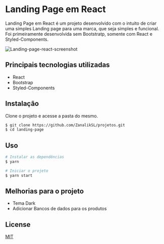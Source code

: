 # Landing Page em React

Landing Page em React é um projeto desenvolvido com o intuito de criar uma simples Landing page para uma marca,
que seja simples e funcional. Foi primeiramente desenvolvida sem Bootstratp, somente com React e Styled-Components. 

![Landing-page-react-screenshot](https://user-images.githubusercontent.com/71197933/124527775-cace6680-dddc-11eb-9c09-668b71730eef.png)

## Principais tecnologias utilizadas

- React
- Bootstrap 
- Styled-Components

## Instalação

 Clone o projeto e acesse a pasta do mesmo.

```bash
$ git clone https://github.com/ZanalikSL/projetos.git
$ cd landing-page
```

## Uso

```bash
# Instalar as dependências
$ yarn

# Iniciar o projeto
$ yarn start
```

## Melhorias para o projeto

- Tema Dark
- Adicionar Bancos de dados para os produtos

## License
[MIT](https://choosealicense.com/licenses/mit/)
